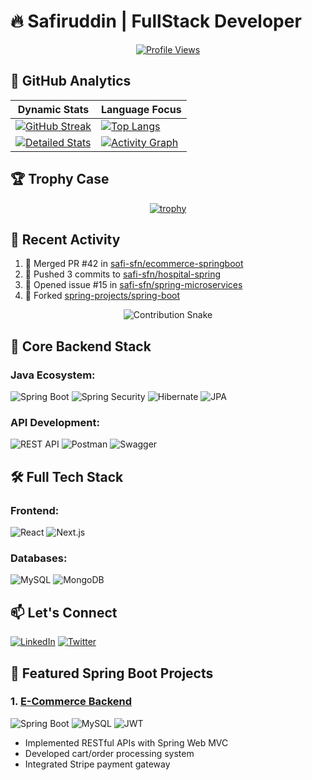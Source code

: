 # 🔥 Safiruddin | FullStack Developer

<div align="center">

[![Profile Views](https://komarev.com/ghpvc/?username=safi-sfn&label=Profile%20Views&color=0e75b6&style=flat)](https://github.com/safi-sfn)

</div>

## 🚀 GitHub Analytics

<div align="center">
  
| Dynamic Stats | Language Focus |
|--------------|----------------|
| [![GitHub Streak](https://streak-stats.demolab.com?user=safi-sfn&theme=radical&hide_border=true&date_format=j%20M%5B%20Y%5D)](https://git.io/streak-stats) | [![Top Langs](https://github-readme-stats.vercel.app/api/top-langs/?username=safi-sfn&layout=compact&theme=radical&hide_border=true&hide=html,css,scss&langs_count=6)](https://github.com/safi-sfn) |
| [![Detailed Stats](https://github-profile-summary-cards.vercel.app/api/cards/profile-details?username=safi-sfn&theme=radical)](https://github.com/safi-sfn) | [![Activity Graph](https://github-readme-activity-graph.vercel.app/graph?username=safi-sfn&theme=redical&hide_border=true&area=true)](https://github.com/safi-sfn) |

</div>

## 🏆 Trophy Case

<div align="center">

[![trophy](https://github-profile-trophy.vercel.app/?username=safi-sfn&theme=radical&no-frame=true&row=2&column=4)](https://github.com/safi-sfn)

</div>

## 🌟 Recent Activity

<!--START_SECTION:activity-->
1. 🎉 Merged PR #42 in [safi-sfn/ecommerce-springboot](https://github.com/safi-sfn/ecommerce-springboot)
2. 🚀 Pushed 3 commits to [safi-sfn/hospital-spring](https://github.com/safi-sfn/hospital-spring)
3. 💪 Opened issue #15 in [safi-sfn/spring-microservices](https://github.com/safi-sfn/spring-microservices)
4. 🔄 Forked [spring-projects/spring-boot](https://github.com/spring-projects/spring-boot)
<!--END_SECTION:activity-->

<div align="center">
  
![Contribution Snake](https://github.com/safi-sfn/safi-sfn/blob/output/github-contribution-grid-snake-dark.svg?palette=github-dark&color_scheme=dark)

</div>

<!--
## 🚀 Backend Specialist
**Spring Boot Expert** with full-stack capabilities in Java technologies  
🔹 Building robust REST APIs & microservices  
🔹 Implementing secure authentication systems  
🔹 Optimizing database performance 
-->

## 🏢 Core Backend Stack
### Java Ecosystem:
![Spring Boot](https://img.shields.io/badge/-Spring_Boot-6DB33F?logo=spring&logoColor=white)
![Spring Security](https://img.shields.io/badge/-Spring_Security-6DB33F?logo=spring-security&logoColor=white)
![Hibernate](https://img.shields.io/badge/-Hibernate-59666C?logo=hibernate&logoColor=white)
![JPA](https://img.shields.io/badge/-JPA-59666C?logo=java&logoColor=white)

### API Development:
![REST API](https://img.shields.io/badge/-REST_API-FF6C37?logo=api&logoColor=white)
![Postman](https://img.shields.io/badge/-Postman-FF6C37?logo=postman&logoColor=white)
![Swagger](https://img.shields.io/badge/-Swagger-85EA2D?logo=swagger&logoColor=black)

## 🛠️ Full Tech Stack
### Frontend:
![React](https://img.shields.io/badge/-React-61DAFB?logo=react&logoColor=white)
![Next.js](https://img.shields.io/badge/-Next.js-000000?logo=next.js&logoColor=white)

### Databases:
![MySQL](https://img.shields.io/badge/-MySQL-4479A1?logo=mysql&logoColor=white)
![MongoDB](https://img.shields.io/badge/-MongoDB-47A248?logo=mongodb&logoColor=white)


<!--
## 📈 GitHub Stats
![Your GitHub stats](https://github-readme-stats.vercel.app/api?username=safi-sfn&show_icons=true&theme=radical)

## 🔥 Top Languages
![Top Languages](https://github-readme-stats.vercel.app/api/top-langs/?username=safi-sfn&layout=compact&theme=radical)
-->

## 📫 Let's Connect
[![LinkedIn](https://img.shields.io/badge/-LinkedIn-0077B5?logo=linkedin&logoColor=white)](https://www.linkedin.com/in/yourprofile)
[![Twitter](https://img.shields.io/badge/-Twitter-1DA1F2?logo=twitter&logoColor=white)](https://twitter.com/yourhandle)

## 🌟 Featured Spring Boot Projects

### 1. [E-Commerce Backend](https://github.com/safi-sfn/ecommerce-springboot)
![Spring Boot](https://img.shields.io/badge/-Spring_Boot-6DB33F?logo=spring&logoColor=white)
![MySQL](https://img.shields.io/badge/-MySQL-4479A1?logo=mysql&logoColor=white)
![JWT](https://img.shields.io/badge/-JWT-000000?logo=json-web-tokens&logoColor=white)
- Implemented RESTful APIs with Spring Web MVC
- Developed cart/order processing system
- Integrated Stripe payment gateway

<!--
### 2. [Hospital Management System](https://github.com/safi-sfn/hospital-spring)
![Spring Security](https://img.shields.io/badge/-Spring_Security-6DB33F?logo=spring-security&logoColor=white)
![Hibernate](https://img.shields.io/badge/-Hibernate-59666C?logo=hibernate&logoColor=white)
- Role-based access control (ADMIN/DOCTOR/PATIENT)
- Appointment scheduling system
- PDF report generation with Thymeleaf

### 3. [RESTful Microservices](https://github.com/safi-sfn/spring-microservices)
![Spring Cloud](https://img.shields.io/badge/-Spring_Cloud-6DB33F?logo=spring&logoColor=white)
![Docker](https://img.shields.io/badge/-Docker-2496ED?logo=docker&logoColor=white)
- Service discovery with Eureka
- API Gateway with Spring Cloud Gateway
- Distributed configuration with Spring Cloud Config
-->

